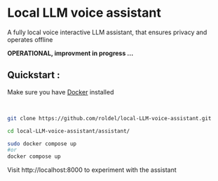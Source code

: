 # Local LLM voice assistant
A fully local voice interactive LLM assistant, that ensures privacy and operates offline


**OPERATIONAL, improvment in progress ...**


## Quickstart  :

Make sure you have [Docker](https://www.docker.com/get-started/) installed

<br>

```sh
git clone https://github.com/roldel/local-LLM-voice-assistant.git

cd local-LLM-voice-assistant/assistant/

sudo docker compose up
#or
docker compose up
```

Visit http://localhost:8000 to experiment with the assistant

